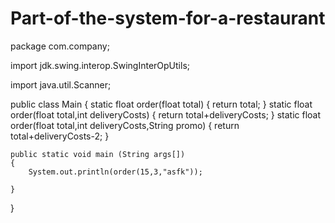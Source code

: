 # Part-of-the-system-for-a-restaurant
package com.company;

import jdk.swing.interop.SwingInterOpUtils;

import java.util.Scanner;

public class Main
{
    static float order(float total)
    {
        return total;
    }
    static float order(float total,int deliveryCosts)
    {
        return total+deliveryCosts;
    }
    static float order(float total,int deliveryCosts,String promo)
    {
        return total+deliveryCosts-2;
    }


    public static void main (String args[])
    {
        System.out.println(order(15,3,"asfk"));

    }
}



